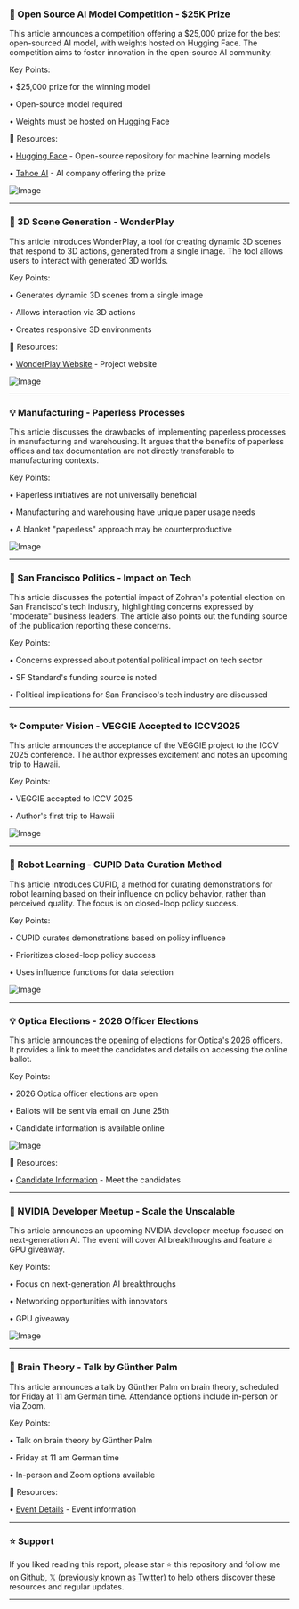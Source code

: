 ### 🤖 Open Source AI Model Competition - $25K Prize

This article announces a competition offering a $25,000 prize for the best open-sourced AI model, with weights hosted on Hugging Face.  The competition aims to foster innovation in the open-source AI community.

Key Points:

• $25,000 prize for the winning model

• Open-source model required

• Weights must be hosted on Hugging Face


🔗 Resources:

• [Hugging Face](https://huggingface.co/) - Open-source repository for machine learning models

• [Tahoe AI](https://tahoe.ai/) - AI company offering the prize

![Image](https://pbs.twimg.com/media/GuYIXMXbEAMi9uk?format=jpg&name=small)


---
### 🚀 3D Scene Generation - WonderPlay

This article introduces WonderPlay, a tool for creating dynamic 3D scenes that respond to 3D actions, generated from a single image.  The tool allows users to interact with generated 3D worlds.

Key Points:

• Generates dynamic 3D scenes from a single image

• Allows interaction via 3D actions

•  Creates responsive 3D environments


🔗 Resources:

• [WonderPlay Website](https://kyleleey.github.io/WonderPlay/) - Project website


![Image](https://pbs.twimg.com/amplify_video_thumb/1938030799821103104/img/xkcmkyMm2gVM2Cg1.jpg)


---
### 💡 Manufacturing - Paperless Processes

This article discusses the drawbacks of implementing paperless processes in manufacturing and warehousing. It argues that the benefits of paperless offices and tax documentation are not directly transferable to manufacturing contexts.

Key Points:

• Paperless initiatives are not universally beneficial

• Manufacturing and warehousing have unique paper usage needs

•  A blanket "paperless" approach may be counterproductive


![Image](https://pbs.twimg.com/media/GuS8Ea8aIAA_O5r?format=jpg&name=small)


---
### 🤖 San Francisco Politics - Impact on Tech

This article discusses the potential impact of Zohran's potential election on San Francisco's tech industry, highlighting concerns expressed by "moderate" business leaders.  The article also points out the funding source of the publication reporting these concerns.

Key Points:

• Concerns expressed about potential political impact on tech sector

• SF Standard's funding source is noted

•  Political implications for San Francisco's tech industry are discussed


---
### ✨ Computer Vision - VEGGIE Accepted to ICCV2025

This article announces the acceptance of the VEGGIE project to the ICCV 2025 conference.  The author expresses excitement and notes an upcoming trip to Hawaii.

Key Points:

• VEGGIE accepted to ICCV 2025

• Author's first trip to Hawaii


![Image](https://pbs.twimg.com/ext_tw_video_thumb/1902393298838265856/pu/img/4iHF4rfG96UlRj9E.jpg)


---
### 🤖 Robot Learning - CUPID Data Curation Method

This article introduces CUPID, a method for curating demonstrations for robot learning based on their influence on policy behavior, rather than perceived quality. The focus is on closed-loop policy success.

Key Points:

• CUPID curates demonstrations based on policy influence

• Prioritizes closed-loop policy success

•  Uses influence functions for data selection


![Image](https://pbs.twimg.com/tweet_video_thumb/GuP8q38bgAAMnXe.jpg)


---
### 💡 Optica Elections - 2026 Officer Elections

This article announces the opening of elections for Optica's 2026 officers.  It provides a link to meet the candidates and details on accessing the online ballot.

Key Points:

• 2026 Optica officer elections are open

• Ballots will be sent via email on June 25th

• Candidate information is available online


![Image](https://pbs.twimg.com/media/GuUCWtmWkAAV1kS?format=jpg&name=small)

🔗 Resources:

• [Candidate Information](https://bit.ly/3ZP8eQj) - Meet the candidates


---
### 🚀 NVIDIA Developer Meetup - Scale the Unscalable

This article announces an upcoming NVIDIA developer meetup focused on next-generation AI.  The event will cover AI breakthroughs and feature a GPU giveaway.

Key Points:

• Focus on next-generation AI breakthroughs

• Networking opportunities with innovators

• GPU giveaway


![Image](https://pbs.twimg.com/media/GuUBMYoXsAAHNN4?format=jpg&name=small)


---
### 🤖 Brain Theory - Talk by Günther Palm

This article announces a talk by Günther Palm on brain theory, scheduled for Friday at 11 am German time.  Attendance options include in-person or via Zoom.

Key Points:

• Talk on brain theory by Günther Palm

• Friday at 11 am German time

• In-person and Zoom options available


🔗 Resources:

• [Event Details](https://kyb.tuebingen.mpg.de/events/42221/254473) - Event information


---

### ⭐️ Support

If you liked reading this report, please star ⭐️ this repository and follow me on [Github](https://github.com/Drix10), [𝕏 (previously known as Twitter)](https://x.com/DRIX_10_) to help others discover these resources and regular updates.

---
